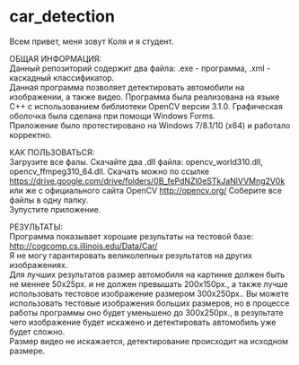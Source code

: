 # car_detection
Всем привет, меня зовут Коля и я студент.

ОБЩАЯ ИНФОРМАЦИЯ:  
Данный репозиторий содержит два файла: .exe - программа, .xml - каскадный классификатор.  
Данная программа позволяет детектировать автомобили на изображении, а также видео. Программа была реализована на языке C++ с использованием библиотеки OpenCV версии 3.1.0. Графическая оболочка была сделана при помощи Windows Forms.    
Приложение было протестировано на Windows 7/8.1/10 (x64) и работало корректно.

КАК ПОЛЬЗОВАТЬСЯ:  
Загрузите все фалы.
Скачайте два .dll файла: opencv_world310.dll, opencv_ffmpeg310_64.dll. Скачать можно по ссылке https://drive.google.com/drive/folders/0B_fePdNZl0eSTkJaNlVVMng2V0k   или же с официального сайта OpenCV http://opencv.org/
Соберите все файлы в одну папку.  
Зупустите приложение.  

РЕЗУЛЬТАТЫ:  
Программа показывает хорошие результаты на тестовой базе: http://cogcomp.cs.illinois.edu/Data/Car/   
Я не могу гарантировать великолепных результатов на других изображениях.  
Для лучших результатов размер автомобиля на картинке должен быть не меннее 50x25px. и не должен превышать 200x150px., а также лучше использовать тестовое изображение размером 300x250px.. Вы можете использовать тестовые изображения больших размеров, но в процессе работы программы оно будет уменьшено до 300x250px., в результате чего изображение будет искажено и детектировать автомобиль уже будет сложно.  
Размер видео не искажается, детектирование происходит на исходном размере.
